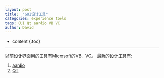 ```yaml
---
layout: post
title:  "GUI设计工具"
categories: experience tools
tags: GUI Qt aardio VB VC
author: David
---
```


* content
{:toc}

---

以前设计界面用的工具有Microsoft的VB、VC。
最新的设计工具有:
1. [aardio](https://www.aardio.com/)
2. [QT](https://www.qt.io/zh-cn/product/ui-design-tools)

